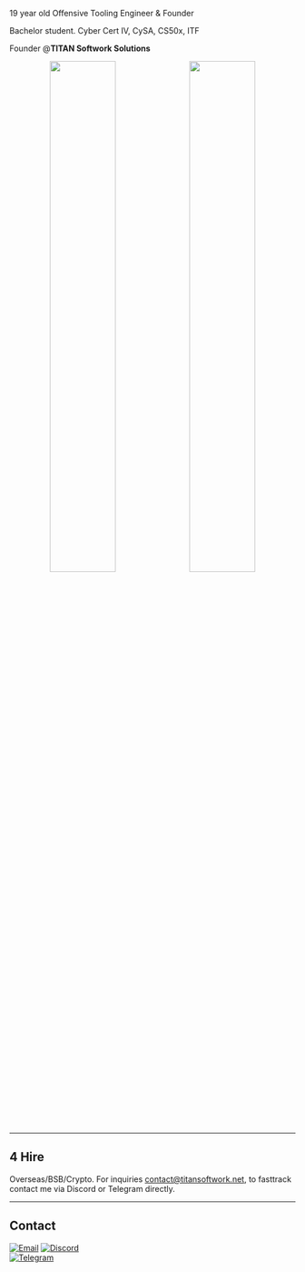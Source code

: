 19 year old Offensive Tooling Engineer & Founder

Bachelor student. Cyber Cert IV, CySA, CS50x, ITF

Founder @**TITAN Softwork Solutions**

<p align="center">
  <img src="https://github-readme-stats.vercel.app/api/top-langs/?username=dutchpsycho&layout=compact&hide_border=true&theme=dark&bg_color=0D1117&title_color=FFFFFF&text_color=FFFFFF" width="48%" />
  <img src="https://github-readme-stats.vercel.app/api?username=dutchpsycho&show_icons=true&hide_border=true&theme=dark&bg_color=0D1117&title_color=FFFFFF&text_color=FFFFFF&icon_color=FFFFFF" width="48%" />
</p>



---

## 4 Hire

Overseas/BSB/Crypto. For inquiries contact@titansoftwork.net, to fasttrack contact me via Discord or Telegram directly.

---

## Contact

[![Email](https://img.shields.io/badge/Email-damon%40titansoftwork.net-000000?style=for-the-badge&logo=gmail&logoColor=white)](mailto:damon@titansoftwork.net)
[![Discord](https://custom-icon-badges.herokuapp.com/badge/Discord-Swedish.Psycho-7289DA?style=for-the-badge&logo=discord&logoColor=white)](https://discordapp.com/users/Swedish.Psycho)  
[![Telegram](https://img.shields.io/badge/Telegram-%40morguekid-2CA5E0?style=for-the-badge&logo=telegram&logoColor=white)](https://t.me/morguekid)
